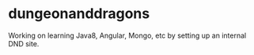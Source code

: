 # dungeonanddragons
Working on learning Java8, Angular, Mongo, etc by setting up an internal DND site. 
